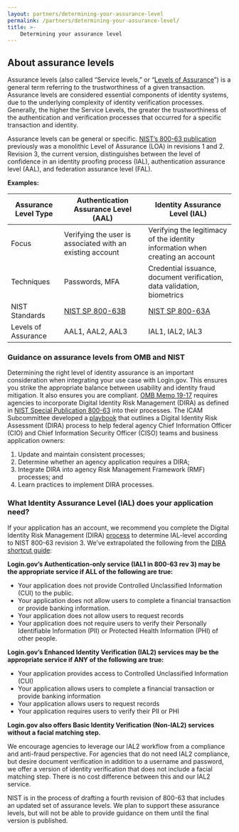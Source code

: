 ```yaml
---
layout: partners/determining-your-assurance-level
permalink: /partners/determining-your-assurance-level/
title: >-
    Determining your assurance level
---
```


## About assurance levels

Assurance levels (also called “Service levels,” or “<a href="https://csrc.nist.gov/glossary/term/identity_assurance_level" class="usa-link--external">Levels of Assurance</a>”) is a general term referring to the trustworthiness of a given transaction. Assurance levels are considered essential components of identity systems, due to the underlying complexity of identity verification processes. Generally, the higher the Service Levels, the greater the trustworthiness of the authentication and verification processes that occurred for a specific transaction and identity. 

Assurance levels can be general or specific. <a href="https://pages.nist.gov/800-63-FAQ/#q-1" class="usa-link--external">NIST’s 800-63 publication</a> previously was a monolithic Level of Assurance (LOA) in revisions 1 and 2. Revision 3, the current version, distinguishes between the level of confidence in an identity proofing process (IAL), authentication assurance level (AAL), and federation assurance level (FAL).

**Examples:**

<table class="usa-table margin-bottom-4">
  <thead>
    <tr>
      <th scope="col">Assurance Level Type</th>
      <th scope="col">Authentication Assurance Level (AAL)</th>
      <th scope="col">Identity Assurance Level (IAL)</th>
    </tr>
  </thead>
  <tbody>
    <tr>
      <td>Focus</td>
      <td>Verifying the user is associated with an existing account</td>
      <td>
        Verifying the legitimacy of the identity information when creating an
        account
      </td>
    </tr>
    <tr>
      <td>Techniques</td>
      <td>Passwords, MFA</td>
      <td>
        Credential issuance, document verification, data validation, biometrics
      </td>
    </tr>
    <tr>
      <td>NIST Standards</td>
      <td>
        <a
          href="https://pages.nist.gov/800-63-3/sp800-63b.html"
          class="usa-link--external"
          >NIST SP 800-63B</a
        >
      </td>
      <td>
        <a
          href="https://pages.nist.gov/800-63-3/sp800-63a.html"
          class="usa-link--external"
          >NIST SP 800-63A</a
        >
      </td>
    </tr>
    <tr>
      <td>Levels of Assurance</td>
      <td>AAL1, AAL2, AAL3</td>
      <td>IAL1, IAL2, IAL3</td>
    </tr>
  </tbody>
</table>

### Guidance on assurance levels from OMB and NIST
Determining the right level of identity assurance is an important consideration when integrating your use case with Login.gov. This ensures you strike the appropriate balance between usability and identity fraud mitigation. It also ensures you are compliant. <a href="https://www.whitehouse.gov/wp-content/uploads/2019/05/M-19-17.pdf" class="usa-link--external">OMB Memo 19-17</a> requires agencies to incorporate Digital Identity Risk Management (DIRA) as defined in <a href="https://nvlpubs.nist.gov/nistpubs/SpecialPublications/NIST.SP.800-63-3.pdf" class="usa-link--external">NIST Special Publication 800-63</a> into their processes. The ICAM Subcommittee developed a <a href="https://www.idmanagement.gov/playbooks/dira/" class="usa-link--external">playbook</a> that outlines a Digital Identity Risk Assessment (DIRA) process to help federal agency Chief Information Officer (CIO) and Chief Information Security Officer (CISO) teams and business application owners:

1. Update and maintain consistent processes; 
2. Determine whether an agency application requires a DIRA; 
3. Integrate DIRA into agency Risk Management Framework (RMF) processes; and 
4. Learn practices to implement DIRA processes.

### What Identity Assurance Level (IAL) does your application need?

If your application has an account, we recommend you complete the Digital Identity Risk Management (DIRA) <a href="https://www.idmanagement.gov/playbooks/dira/" class="usa-link--external">process</a> to determine IAL-level according to NIST 800-63 revision 3. We’ve extrapolated the following from the <a href="https://www.idmanagement.gov/playbooks/dira/#play-4-shortcut-decision-trees" class="usa-link--external">DIRA shortcut guide</a>:

**Login.gov’s Authentication-only service (IAL1 in 800-63 rev 3) may be the appropriate service if ALL of the following are true:**

- Your application does not provide Controlled Unclassified Information (CUI) to the public. 
- Your application does not allow users to complete a financial transaction or provide banking information. 
- Your application does not allow users to request records
- Your application does not require users to verify their Personally Identifiable Information (PII) or Protected Health Information (PHI) of other people. 

**Login.gov’s Enhanced Identity Verification (IAL2) services may be the appropriate service if ANY of the following are true:**

- Your application provides access to Controlled Unclassified Information (CUI)
- Your application allows users to complete a financial transaction or provide banking information
- Your application allows users to request records
- Your application requires users to verify their PII or PHI

**Login.gov also offers Basic Identity Verification (Non-IAL2) services without a facial matching step.**

We encourage agencies to leverage our IAL2 workflow from a compliance and anti-fraud perspective. For agencies that do not need IAL2 compliance, but desire document verification in addition to a username and password, we offer a version of identity verification that does not include a facial matching step. There is no cost difference between this and our IAL2 service. 

NIST is in the process of drafting a fourth revision of 800-63 that includes an updated set of assurance levels. We plan to support these assurance levels, but will not be able to provide guidance on them until the final version is published.
